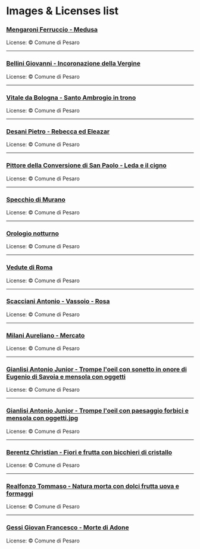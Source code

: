 # Images & Licenses list

### [Mengaroni Ferruccio - Medusa](http://webapp.comune.pesaro.pu.it/scriptcase/app/pandora/treemenu/)
License: © Comune di Pesaro

---

### [Bellini Giovanni - Incoronazione della Vergine](http://webapp.comune.pesaro.pu.it/scriptcase/app/pandora/treemenu/)
License: © Comune di Pesaro

---

### [Vitale da Bologna - Santo Ambrogio in trono](http://webapp.comune.pesaro.pu.it/scriptcase/app/pandora/treemenu/)
License: © Comune di Pesaro

---

### [Desani Pietro - Rebecca ed Eleazar](http://webapp.comune.pesaro.pu.it/scriptcase/app/pandora/treemenu/)
License: © Comune di Pesaro

---

### [Pittore della Conversione di San Paolo - Leda e il cigno](http://webapp.comune.pesaro.pu.it/scriptcase/app/pandora/treemenu/)
License: © Comune di Pesaro

---

### [Specchio di Murano](http://webapp.comune.pesaro.pu.it/scriptcase/app/pandora/treemenu/)
License: © Comune di Pesaro

---

### [Orologio notturno](http://webapp.comune.pesaro.pu.it/scriptcase/app/pandora/treemenu/)
License: © Comune di Pesaro

---

### [Vedute di Roma](http://webapp.comune.pesaro.pu.it/scriptcase/app/pandora/treemenu/)
License: © Comune di Pesaro

---

### [Scacciani Antonio - Vassoio - Rosa](http://webapp.comune.pesaro.pu.it/scriptcase/app/pandora/treemenu/)
License: © Comune di Pesaro

---

### [Milani Aureliano - Mercato](http://webapp.comune.pesaro.pu.it/scriptcase/app/pandora/treemenu/)
License: © Comune di Pesaro

---

### [Gianlisi Antonio Junior - Trompe l'oeil con sonetto in onore di Eugenio di Savoia e mensola con oggetti](http://webapp.comune.pesaro.pu.it/scriptcase/app/pandora/treemenu/)
License: © Comune di Pesaro

---

### [Gianlisi Antonio Junior - Trompe l'oeil con paesaggio forbici e mensola con oggetti.jpg](http://webapp.comune.pesaro.pu.it/scriptcase/app/pandora/treemenu/)
License: © Comune di Pesaro

---

### [Berentz Christian - Fiori e frutta con bicchieri di cristallo](http://webapp.comune.pesaro.pu.it/scriptcase/app/pandora/treemenu/)
License: © Comune di Pesaro

---

### [Realfonzo Tommaso - Natura morta con dolci frutta uova e formaggi](http://webapp.comune.pesaro.pu.it/scriptcase/app/pandora/treemenu/)
License: © Comune di Pesaro

---

### [Gessi Giovan Francesco - Morte di Adone](http://webapp.comune.pesaro.pu.it/scriptcase/app/pandora/treemenu/)
License: © Comune di Pesaro

